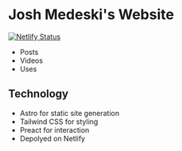 # Josh Medeski's Website

[![Netlify Status](https://api.netlify.com/api/v1/badges/b324b49b-7ff0-4626-b790-fd1c061a2517/deploy-status)](https://app.netlify.com/sites/joshmedeski/deploys)
- Posts
- Videos
- Uses

## Technology

- Astro for static site generation
- Tailwind CSS for styling
- Preact for interaction
- Depolyed on Netlify
